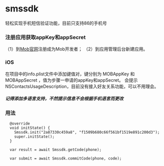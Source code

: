 # smssdk

轻松实现手机短信验证功能，目前只支持86的手机号


### 注册应用获取appKey和appSecret
（1）到[Mob官网](http://www.mob.com/)注册成为Mob开发者；
（2）到应用管理后台新建应用。

### iOS
在项目中的info.plist文件中添加键值对，键分别为 MOBAppKey 和 MOBAppSecret ，值为步骤一申请的appKey和appSecret。
会提示NSContactsUsageDescription，目前没有接入好友关系功能，可以不用理会。
##### 记得添加多语言支持，不然提示信息不会根据手机语言而更改

### 用法

```
  @override
  void initState() {
    Smssdk.init("2a87330c459a8", "f1509b680c66f561bf1519e891c200d3");
    super.initState();
  }

  var result = await Smssdk.getCode(phone);

  var submit = await Smssdk.commitCode(phone, code);
```

